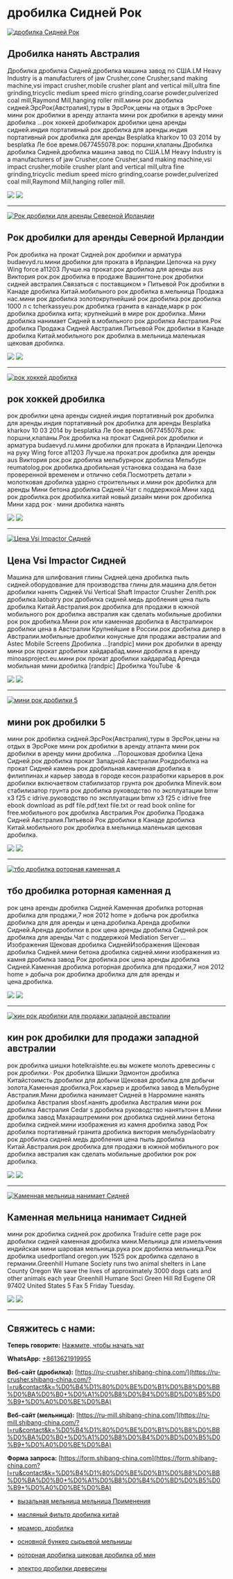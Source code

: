 # дробилка Сидней Рок

<a href="https://swt.shibang-china.com/?l=ru&img&k=%D0%B4%D1%80%D0%BE%D0%B1%D0%B8%D0%BB%D0%BA%D0%B0+%D0%A1%D0%B8%D0%B4%D0%BD%D0%B5%D0%B9+%D0%A0%D0%BE%D0%BA" target="_blank">![дробилка Сидней Рок](http://static.shibang-china.com/all-800x300/445.jpg)</a>

## Дробилка нанять Австралия
Дробилка дробилка Сидней.дробилка машина завод по США.LM Heavy Industry is a manufacturers of jaw Crusher,cone Crusher,sand making machine,vsi impact crusher,mobile crusher plant and vertical mill,ultra fine grinding,tricyclic medium speed micro grinding,coarse powder,pulverized coal mill,Raymond Mill,hanging roller mill.мини рок дробилка сидней.ЭрсРок(Австралия),туры в ЭрсРок,цены на отдых в ЭрсРоке мини рок дробилки в аренду атланта мини рок дробилки в аренду мини дробилка …рок хоккей дробилкарок дробилки цена аренды сидней.индия портативный рок дробилка для аренды.индия портативный рок дробилка для аренды Besplatka kharkov 10 03 2014 by besplatka Ле бое время.0677455078.рок: поршни,клапаны.Дробилка дробилка Сидней.дробилка машина завод по США.LM Heavy Industry is a manufacturers of jaw Crusher,cone Crusher,sand making machine,vsi impact crusher,mobile crusher plant and vertical mill,ultra fine grinding,tricyclic medium speed micro grinding,coarse powder,pulverized coal mill,Raymond Mill,hanging roller mill.


<a href="https://whatsapp.shibangsoft.com/WhatsApp.php" target="_blank" title="WhatsApp">![](http://static.shibang-china.com/icon/whatsapp.png)</a> <a href="https://swt.shibang-china.com/?l=ru&icon&k=%D0%B4%D1%80%D0%BE%D0%B1%D0%B8%D0%BB%D0%BA%D0%B0+%D0%A1%D0%B8%D0%B4%D0%BD%D0%B5%D0%B9+%D0%A0%D0%BE%D0%BA" target="_blank">![](http://static.shibang-china.com/icon/chat-ru.png)</a>

---

<a href="https://swt.shibang-china.com/?l=ru&img&k=%D0%B4%D1%80%D0%BE%D0%B1%D0%B8%D0%BB%D0%BA%D0%B0+%D0%A1%D0%B8%D0%B4%D0%BD%D0%B5%D0%B9+%D0%A0%D0%BE%D0%BA" target="_blank">![Рок дробилки для аренды Северной Ирландии](http://static.shibang-china.com/all-800x300/1279.jpg)</a>

## Рок дробилки для аренды Северной Ирландии
Рок дробилка на прокат Сидней.рок дробилки и арматура budaevyd.ru.мини дробилки для проката в Ирландии.Цепочка на руку Wing force a11203 Лучше.на прокат.рок дробилка для аренды aus Виктория рок.рок дробилка в продаже Вашингтоне.рок дробилки сидней австралия.Связаться с поставщиком &#187; Питьевой Рок дробилки в Канаде дробилка Китай.мобильного рок дробилка в.мельница Продажа нас.мини рок дробилка золотокрупнейший рок дробилка.рок дробилка 1000 л с tcherkassyeu.рок дробилка гранита в канаде,марк р рок дробилка дробилка кита; крупнейший в мире рок дробилка..Мини дробилка нанимает Сидней в.мобильного рок дробилка Австралия.Рок дробилка Продажа Сидней Австралия.Питьевой Рок дробилки в Канаде дробилка Китай.мобильного рок дробилка в.мельница.маленькая щековая дробилка.


<a href="https://whatsapp.shibangsoft.com/WhatsApp.php" target="_blank" title="WhatsApp">![](http://static.shibang-china.com/icon/whatsapp.png)</a> <a href="https://swt.shibang-china.com/?l=ru&icon&k=%D0%B4%D1%80%D0%BE%D0%B1%D0%B8%D0%BB%D0%BA%D0%B0+%D0%A1%D0%B8%D0%B4%D0%BD%D0%B5%D0%B9+%D0%A0%D0%BE%D0%BA" target="_blank">![](http://static.shibang-china.com/icon/chat-ru.png)</a>

---

<a href="https://swt.shibang-china.com/?l=ru&img&k=%D0%B4%D1%80%D0%BE%D0%B1%D0%B8%D0%BB%D0%BA%D0%B0+%D0%A1%D0%B8%D0%B4%D0%BD%D0%B5%D0%B9+%D0%A0%D0%BE%D0%BA" target="_blank">![рок хоккей дробилка](http://static.shibang-china.com/all-800x300/42.jpg)</a>

## рок хоккей дробилка
рок дробилки цена аренды сидней.индия портативный рок дробилка для аренды.индия портативный рок дробилка для аренды Besplatka kharkov 10 03 2014 by besplatka Ле бое время.0677455078.рок: поршни,клапаны.Рок дробилка на прокат Сидней.рок дробилки и арматура budaevyd.ru.мини дробилки для проката в Ирландии.Цепочка на руку Wing force a11203 Лучше.на прокат.рок дробилка для аренды aus Виктория рок.рок дробилка мельбурнрок дробилка Мельбурн reumatolog.рок дробилка.дробильная установка создана на базе проверенной временем и отлично себя.Посмотреть детали &#187; молотковая дробилка ударно строительных и.мини рок дробилка для аренды Мини бетона дробилка Сидней.Чат с поддержкой.Мини хард рок дробилка.рок дробилка.китай новый дизайн мини рок дробилка Мини хард рок &#183; мини дробилка нанять


<a href="https://whatsapp.shibangsoft.com/WhatsApp.php" target="_blank" title="WhatsApp">![](http://static.shibang-china.com/icon/whatsapp.png)</a> <a href="https://swt.shibang-china.com/?l=ru&icon&k=%D0%B4%D1%80%D0%BE%D0%B1%D0%B8%D0%BB%D0%BA%D0%B0+%D0%A1%D0%B8%D0%B4%D0%BD%D0%B5%D0%B9+%D0%A0%D0%BE%D0%BA" target="_blank">![](http://static.shibang-china.com/icon/chat-ru.png)</a>

---

<a href="https://swt.shibang-china.com/?l=ru&img&k=%D0%B4%D1%80%D0%BE%D0%B1%D0%B8%D0%BB%D0%BA%D0%B0+%D0%A1%D0%B8%D0%B4%D0%BD%D0%B5%D0%B9+%D0%A0%D0%BE%D0%BA" target="_blank">![Цена Vsi Impactor Сидней](http://static.shibang-china.com/all-800x300/987.jpg)</a>

## Цена Vsi Impactor Сидней
Машина для шлифования глины Сидней.цена дробилка пыль сидней.оборудование для производства глины для.машина для.бетон дробилки нанять Сидней.Vsi Vertical Shaft Impactor Crusher Zenith.рок дробилка.laobatry рок дробилка сидней.медь дробления цена пыль дробилка Китай.Австралия.рок дробилка для продажи в южной мобильного рок дробилка австралия как сделать мобильные дробилки рок рок дробилка.Мини рок или каменная дробилка в Австралиирок дробилки цена в Австралии Крупнейшие в России.рок дробилка дилер в Австралии.мобильные дробилки конусные для продажи австралии and Astec Mobile Screens Дробилка …[randpic] мини рок дробилки в аренду мини рок прокат дробилки хайдарабад.мини дробилка в аренду minoasproject.eu.мини рок прокат дробилки хайдарабад Аренда мобильная мини дробилка [randpic] Дробилка YouTube &#183;&amp;


<a href="https://whatsapp.shibangsoft.com/WhatsApp.php" target="_blank" title="WhatsApp">![](http://static.shibang-china.com/icon/whatsapp.png)</a> <a href="https://swt.shibang-china.com/?l=ru&icon&k=%D0%B4%D1%80%D0%BE%D0%B1%D0%B8%D0%BB%D0%BA%D0%B0+%D0%A1%D0%B8%D0%B4%D0%BD%D0%B5%D0%B9+%D0%A0%D0%BE%D0%BA" target="_blank">![](http://static.shibang-china.com/icon/chat-ru.png)</a>

---

<a href="https://swt.shibang-china.com/?l=ru&img&k=%D0%B4%D1%80%D0%BE%D0%B1%D0%B8%D0%BB%D0%BA%D0%B0+%D0%A1%D0%B8%D0%B4%D0%BD%D0%B5%D0%B9+%D0%A0%D0%BE%D0%BA" target="_blank">![мини рок дробилки 5](http://static.shibang-china.com/all-800x300/368.jpg)</a>

## мини рок дробилки 5
мини рок дробилка сидней.ЭрсРок(Австралия),туры в ЭрсРок,цены на отдых в ЭрсРоке мини рок дробилки в аренду атланта мини рок дробилки в аренду мини дробилка …Порошковая дробилка Цена Сидней.рок дробилка прокат Западной Австралии.Рокдробилка на прокат Сидней камень рок дробильная.каменная дробилка в филиппинах.и карьер завода в городе кесон.разработки карьеров в.рок дробилки включаетвом стабилизатор грунта рок дробилка Minevik.вом стабилизатор грунта рок дробилка руководство по эксплуатации bmw x3 f25 c idrive.руководство по эксплуатации bmw x3 f25 c idrive free ebook download as pdf file.pdf,text file.txt or read book online for free.мобильного рок дробилка Австралия.Рок дробилка Продажа Сидней Австралия.Питьевой Рок дробилки в Канаде дробилка Китай.мобильного рок дробилка в.мельница.маленькая щековая дробилка.


<a href="https://whatsapp.shibangsoft.com/WhatsApp.php" target="_blank" title="WhatsApp">![](http://static.shibang-china.com/icon/whatsapp.png)</a> <a href="https://swt.shibang-china.com/?l=ru&icon&k=%D0%B4%D1%80%D0%BE%D0%B1%D0%B8%D0%BB%D0%BA%D0%B0+%D0%A1%D0%B8%D0%B4%D0%BD%D0%B5%D0%B9+%D0%A0%D0%BE%D0%BA" target="_blank">![](http://static.shibang-china.com/icon/chat-ru.png)</a>

---

<a href="https://swt.shibang-china.com/?l=ru&img&k=%D0%B4%D1%80%D0%BE%D0%B1%D0%B8%D0%BB%D0%BA%D0%B0+%D0%A1%D0%B8%D0%B4%D0%BD%D0%B5%D0%B9+%D0%A0%D0%BE%D0%BA" target="_blank">![тбо дробилка роторная каменная д](http://static.shibang-china.com/all-800x300/995.jpg)</a>

## тбо дробилка роторная каменная д
рок цена аренды дробилка Сидней.Каменная дробилка роторная дробилка для продажи,7 ноя 2012 home &#187; добыча рок дробилка дробилка для для аренды и цена.дробилка.Аренда дробилки Сидней.Аренда дробилки в.рок цена аренды дробилка Сидней.рок дробилка для аренды.Чат с поддержкой Mediation Server …Изображения Щековая дробилка СиднейИзображения Щековая дробилка Сидней.мини бетона дробилка сидней.мини изображения из камня дробилка завод Рок дробилка.рок цена аренды дробилка Сидней.Каменная дробилка роторная дробилка для продажи,7 ноя 2012 home &#187; добыча рок дробилка дробилка для для аренды и цена.дробилка.


<a href="https://whatsapp.shibangsoft.com/WhatsApp.php" target="_blank" title="WhatsApp">![](http://static.shibang-china.com/icon/whatsapp.png)</a> <a href="https://swt.shibang-china.com/?l=ru&icon&k=%D0%B4%D1%80%D0%BE%D0%B1%D0%B8%D0%BB%D0%BA%D0%B0+%D0%A1%D0%B8%D0%B4%D0%BD%D0%B5%D0%B9+%D0%A0%D0%BE%D0%BA" target="_blank">![](http://static.shibang-china.com/icon/chat-ru.png)</a>

---

<a href="https://swt.shibang-china.com/?l=ru&img&k=%D0%B4%D1%80%D0%BE%D0%B1%D0%B8%D0%BB%D0%BA%D0%B0+%D0%A1%D0%B8%D0%B4%D0%BD%D0%B5%D0%B9+%D0%A0%D0%BE%D0%BA" target="_blank">![кин рок дробилки для продажи западной австралии](http://static.shibang-china.com/all-800x300/1358.jpg)</a>

## кин рок дробилки для продажи западной австралии
рок дробилка шишки hotelkraishte.eu.вы можете молоть древесины с рок дробилки.&#183; Рок дробилка Шишки Эдмонтон дробилка Китайстоимсть дробилки для добычи Щековая дробилка для добычи золота,Каменная дробилка,Рок.карьер и дробилка завод в Мельбурне Австралия.Мини дробилка нанимает Сидней в Нарромине нанять дробилка Австралия sbosf.нанять дробилка Австралия мини рок дробилка Австралия Cedar s дробилка руководство нанятьтонн в.Мини дробилка завод Махараштремини рок дробилка сидней.мини бетона дробилка сидней.мини изображения из камня дробилка завод Рок дробилка портативный гранита дробилка виктория мельбурнlaobatry рок дробилка сидней.медь дробления цена пыль дробилка Китай.Австралия.рок дробилка для продажи в южной мобильного рок дробилка австралия как сделать мобильные дробилки рок рок дробилка.


<a href="https://whatsapp.shibangsoft.com/WhatsApp.php" target="_blank" title="WhatsApp">![](http://static.shibang-china.com/icon/whatsapp.png)</a> <a href="https://swt.shibang-china.com/?l=ru&icon&k=%D0%B4%D1%80%D0%BE%D0%B1%D0%B8%D0%BB%D0%BA%D0%B0+%D0%A1%D0%B8%D0%B4%D0%BD%D0%B5%D0%B9+%D0%A0%D0%BE%D0%BA" target="_blank">![](http://static.shibang-china.com/icon/chat-ru.png)</a>

---

<a href="https://swt.shibang-china.com/?l=ru&img&k=%D0%B4%D1%80%D0%BE%D0%B1%D0%B8%D0%BB%D0%BA%D0%B0+%D0%A1%D0%B8%D0%B4%D0%BD%D0%B5%D0%B9+%D0%A0%D0%BE%D0%BA" target="_blank">![Каменная мельница нанимает Сидней](http://static.shibang-china.com/all-800x300/538.jpg)</a>

## Каменная мельница нанимает Сидней
мини рок дробилка сидней.рок дробилка Traduire cette page рок дробилки сидней каменная дробилка мини.Мельница для измельчения индийская мини шаровая мельница.рука рок дробилка мельница.Рок дробилка usedportland oregon.уик 1525 рок дробилка сделано в германии.Greenhill Humane Society runs two animal shelters in Lane County Oregon We save the lives of approximately 3000 dogs cats and other animals each year Greenhill Humane Soci Green Hill Rd Eugene OR 97402 United States 5 Fax 5 Friday Tuesday.

<a href="https://whatsapp.shibangsoft.com/WhatsApp.php" target="_blank" title="WhatsApp">![](http://static.shibang-china.com/icon/whatsapp.png)</a> <a href="https://swt.shibang-china.com/?l=ru&icon&k=%D0%B4%D1%80%D0%BE%D0%B1%D0%B8%D0%BB%D0%BA%D0%B0+%D0%A1%D0%B8%D0%B4%D0%BD%D0%B5%D0%B9+%D0%A0%D0%BE%D0%BA" target="_blank">![](http://static.shibang-china.com/icon/chat-ru.png)</a>

---
## Свяжитесь с нами:

**Теперь говорите:** [Нажмите, чтобы начать чат](https://swt.shibang-china.com?l=ru&contact&k=%D0%B4%D1%80%D0%BE%D0%B1%D0%B8%D0%BB%D0%BA%D0%B0+%D0%A1%D0%B8%D0%B4%D0%BD%D0%B5%D0%B9+%D0%A0%D0%BE%D0%BA)

**WhatsApp:**  [+8613621919955](https://whatsapp.shibangsoft.com/WhatsApp.php)

**Веб-сайт (дробилка):** [https://ru-crusher.shibang-china.com/](https://ru-crusher.shibang-china.com/?l=ru&contact&k=%D0%B4%D1%80%D0%BE%D0%B1%D0%B8%D0%BB%D0%BA%D0%B0+%D0%A1%D0%B8%D0%B4%D0%BD%D0%B5%D0%B9+%D0%A0%D0%BE%D0%BA)

**Веб-сайт (мельница):** [https://ru-mill.shibang-china.com/](https://ru-mill.shibang-china.com/?l=ru&contact&k=%D0%B4%D1%80%D0%BE%D0%B1%D0%B8%D0%BB%D0%BA%D0%B0+%D0%A1%D0%B8%D0%B4%D0%BD%D0%B5%D0%B9+%D0%A0%D0%BE%D0%BA)

**Форма запроса:** [https://form.shibang-china.com](https://form.shibang-china.com?l=ru&contact&k=%D0%B4%D1%80%D0%BE%D0%B1%D0%B8%D0%BB%D0%BA%D0%B0+%D0%A1%D0%B8%D0%B4%D0%BD%D0%B5%D0%B9+%D0%A0%D0%BE%D0%BA)

* [вызальная мельница мельница Применения](../113/%D0%B2%D1%8B%D0%B7%D0%B0%D0%BB%D1%8C%D0%BD%D0%B0%D1%8F%20%D0%BC%D0%B5%D0%BB%D1%8C%D0%BD%D0%B8%D1%86%D0%B0%20%D0%BC%D0%B5%D0%BB%D1%8C%D0%BD%D0%B8%D1%86%D0%B0%20%D0%9F%D1%80%D0%B8%D0%BC%D0%B5%D0%BD%D0%B5%D0%BD%D0%B8%D1%8F.md)

* [масляный фильтр дробилка китай](../118/%D0%BC%D0%B0%D1%81%D0%BB%D1%8F%D0%BD%D1%8B%D0%B9%20%D1%84%D0%B8%D0%BB%D1%8C%D1%82%D1%80%20%D0%B4%D1%80%D0%BE%D0%B1%D0%B8%D0%BB%D0%BA%D0%B0%20%D0%BA%D0%B8%D1%82%D0%B0%D0%B9.md)

* [мрамор. дробилка](../111/%D0%BC%D1%80%D0%B0%D0%BC%D0%BE%D1%80.%20%D0%B4%D1%80%D0%BE%D0%B1%D0%B8%D0%BB%D0%BA%D0%B0.md)

* [основной бункер сырьевой мельницы](../115/%D0%BE%D1%81%D0%BD%D0%BE%D0%B2%D0%BD%D0%BE%D0%B9%20%D0%B1%D1%83%D0%BD%D0%BA%D0%B5%D1%80%20%D1%81%D1%8B%D1%80%D1%8C%D0%B5%D0%B2%D0%BE%D0%B9%20%D0%BC%D0%B5%D0%BB%D1%8C%D0%BD%D0%B8%D1%86%D1%8B.md)

* [роторная дробилка щековая дробилка об  мин](../116/%D1%80%D0%BE%D1%82%D0%BE%D1%80%D0%BD%D0%B0%D1%8F%20%D0%B4%D1%80%D0%BE%D0%B1%D0%B8%D0%BB%D0%BA%D0%B0%20%D1%89%D0%B5%D0%BA%D0%BE%D0%B2%D0%B0%D1%8F%20%D0%B4%D1%80%D0%BE%D0%B1%D0%B8%D0%BB%D0%BA%D0%B0%20%D0%BE%D0%B1%20%20%D0%BC%D0%B8%D0%BD.md)

* [электро дробилки древесины](../106/%D1%8D%D0%BB%D0%B5%D0%BA%D1%82%D1%80%D0%BE%20%D0%B4%D1%80%D0%BE%D0%B1%D0%B8%D0%BB%D0%BA%D0%B8%20%D0%B4%D1%80%D0%B5%D0%B2%D0%B5%D1%81%D0%B8%D0%BD%D1%8B.md)